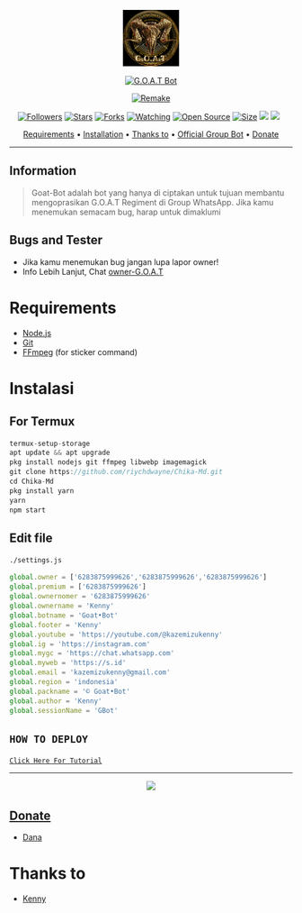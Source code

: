 <p align="center">
<img src="/image/GBot.jpg" alt="Chika-Md" width="100"/>


</p>
<p align="center">
<a href="#"><img title="G.O.A.T Bot" src="https://img.shields.io/badge/G.O.A.T Bot-black?colorA=%0b0b0b&style=for-the-badge"></a>
</p>
<p align="center">
<a href="https://github.com/Kenny-Kaze"><img title="Remake" src="https://img.shields.io/badge/Remake-Kenny-red.svg?style=for-the-badge&logo=github"></a>
</p>
<p align="center">
<a href="https://github.com/Kenny-Kaze/followers"><img title="Followers" src="https://img.shields.io/github/followers/Kenny-Kaze?color=red&style=flat-square"></a>
<a href="https://github.com/Kenny-Kaze/G.O.A.T-Bot/stargazers/"><img title="Stars" src="https://img.shields.io/github/stars/Kenny-Kaze/G.O.A.T-Bot?color=blue&style=flat-square"></a>
<a href="https://github.com/Kenny-Kaze/G.O.A.T-Bot/network/members"><img title="Forks" src="https://img.shields.io/github/forks/Kenny-Kaze/G.O.A.T-Bot?color=red&style=flat-square"></a>
<a href="https://github.com/Kenny-Kaze/G.O.A.T-Bot/watchers"><img title="Watching" src="https://img.shields.io/github/watchers/Kenny-Kaze/G.O.A.T-Bot?label=Watchers&color=blue&style=flat-square"></a>
<a href="https://github.com/Kenny-Kaze/G.O.A.T-Bot"><img title="Open Source" src="https://badges.frapsoft.com/os/v2/open-source.svg?v=103"></a>
<a href="https://github.com/Kenny-Kaze/G.O.A.T-Bot/"><img title="Size" src="https://img.shields.io/github/repo-size/Kenny-Kaze/G.O.A.T-Bot?style=flat-square&color=green"></a>
<a href="https://hits.seeyoufarm.com"><img src="https://hits.seeyoufarm.com/api/count/incr/badge.svg?url=https%3A%2F%2Fgithub.com%2FKenny-Kaze%2FG.O.A.T-Bot&count_bg=%2379C83D&title_bg=%23555555&icon=probot.svg&icon_color=%2300FF6D&title=hits&edge_flat=false"/></a>
<a href="https://github.com/Kenny-Kaze/G.O.A.T-Bot/graphs/commit-activity"><img height="20" src="https://img.shields.io/badge/Maintained%3F-yes-green.svg"></a>&nbsp;&nbsp;
</p>

<p align="center">
  <a href="https://github.com/riychdwayne/Chika-Md#requirements">Requirements</a> •
  <a href="https://github.com/riychdwayne/Chika-Md#instalasi">Installation</a> •
  <a href="https://github.com/riychdwayne/Chika-Md#thanks-to">Thanks to</a> •
  <a href="https://github.com/riychdwayne/Chika-Md#Official-Group"> Official Group Bot</a> •
  <a href="https://github.com/riychdwayne/Chika-Md#donate">Donate</a>
</p>
</div>


---

## Information
> Goat-Bot adalah bot yang hanya di ciptakan untuk tujuan membantu mengoprasikan G.O.A.T Regiment di Group WhatsApp.
> Jika kamu menemukan semacam bug, harap untuk dimaklumi

## Bugs and Tester
* Jika kamu menemukan bug jangan lupa lapor owner!
* Info Lebih Lanjut, Chat [owner-G.O.A.T](https://wa.me/628387599626)

# Requirements
* [Node.js](https://nodejs.org/en/)
* [Git](https://git-scm.com/downloads)
* [FFmpeg](https://github.com/BtbN/FFmpeg-Builds/releases/download/autobuild-2020-12-08-13-03/ffmpeg-n4.3.1-26-gca55240b8c-win64-gpl-4.3.zip) (for sticker command)

# Instalasi
## For Termux
```ts
termux-setup-storage
apt update && apt upgrade
pkg install nodejs git ffmpeg libwebp imagemagick
git clone https://github.com/riychdwayne/Chika-Md.git
cd Chika-Md
pkg install yarn
yarn
npm start
```

## Edit file
`./settings.js`
```ts
global.owner = ['6283875999626','6283875999626','6283875999626']
global.premium = ['6283875999626']
global.ownernomer = '6283875999626'
global.ownername = 'Kenny'
global.botname = 'Goat•Bot'
global.footer = 'Kenny'
global.youtube = 'https://youtube.com/@kazemizukenny'
global.ig = 'https://instagram.com'
global.mygc = 'https://chat.whatsapp.com'
global.myweb = 'https://s.id'
global.email = 'kazemizukenny@gmail.com'
global.region = 'indonesia'
global.packname = '© Goat•Bot'
global.author = 'Kenny'
global.sessionName = 'GBot'
```

## ```HOW TO DEPLOY```

[`Click Here For Tutorial`](https://youtu.be/U1suj4wuWvc)<br>

----------

<p align="center">
  <a href="https://youtu.be/U1suj4wuWvc"><img src="https://telegra.ph/file/4e8679b0d4677be9a2995.jpg" />
</p>

## Donate
- [Dana](https://wa.me/6283875999626?text=Bang+mau+donasi)

# Thanks to
- [Kenny](https://github.com/Kenny-Kaze) <br> 
